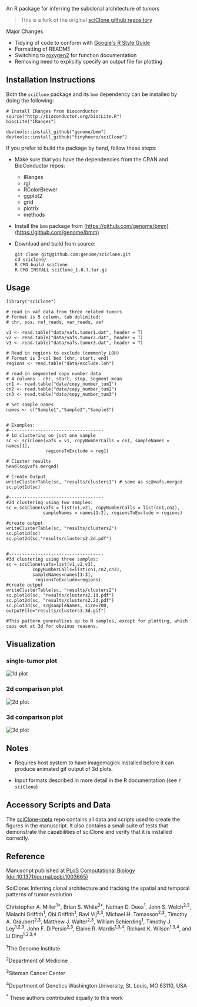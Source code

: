 An R package for inferring the subclonal architecture of tumors

> This is a fork of the original [sciClone github repository](https://github.com/genome/sciclone)

Major Changes

* Tidying of code to conform with [Google's R Style Guide](https://google.github.io/styleguide/Rguide.xml)
* Formatting of README
* Switching to [roxygen2](https://cran.r-project.org/web/packages/roxygen2/index.html) for function documentation
* Removing need to explicitly specify an output file for plotting

## Installation Instructions

Both the `sciClone` package and its `bmm` dependency can be installed by doing the following:

```{r}
# Install IRanges from bioconductor
source("http://bioconductor.org/biocLite.R")
biocLite("IRanges")

devtools::install_github("genome/bmm")
devtools::install_github("tinyheero/sciClone")
```

If you prefer to build the package by hand, follow these steps:

* Make sure that you have the dependencies from the CRAN and BioConductor repos:
	+ IRanges
	+ rgl
	+ RColorBrewer
	+ ggplot2
	+ grid
	+ plotrix
	+ methods

* Install the `bmm` package from [https://github.com/genome/bmm](https://github.com/genome/bmm)

* Download and build from source:

    ```
    git clone git@github.com:genome/sciclone.git
    cd sciclone/
    R CMD build sciClone
    R CMD INSTALL sciClone_1.0.7.tar.gz
    ```

## Usage

```{r}
library("sciClone")

# read in vaf data from three related tumors
# format is 5 column, tab delimited: 
# chr, pos, ref_reads, var_reads, vaf

v1 <- read.table("data/vafs.tumor1.dat", header = T)
v2 <- read.table("data/vafs.tumor2.dat", header = T)
v3 <- read.table("data/vafs.tumor3.dat", header = T)

# Read in regions to exclude (commonly LOH)
# Format is 3-col bed (chr, start, end)
regions <- read.table("data/exclude.loh")

# read in segmented copy number data
# 4 columns - chr, start, stop, segment_mean   
cn1 <- read.table("data/copy_number_tum1")
cn2 <- read.table("data/copy_number_tum2")
cn3 <- read.table("data/copy_number_tum3")

# Set sample names
names <- c("Sample1","Sample2","Sample3")


# Examples:
#------------------------------------
# 1d clustering on just one sample
sc <- sciClone(vafs = v1, copyNumberCalls = cn1, sampleNames = names[1], 
               regionsToExclude = reg1)

# Cluster results
head(sc@vafs.merged)

# Create Output
writeClusterTable(sc, "results/clusters1") # same as sc@vafs.merged
sc.plot1d(sc)

#------------------------------------
#2d clustering using two samples:
sc = sciClone(vafs = list(v1,v2), copyNumberCalls = list(cn1,cn2),
              sampleNames = names[1:2], regionsToExclude = regions)
              
#create output
writeClusterTable(sc, "results/clusters2")
sc.plot1d(sc)
sc.plot2d(sc,"results/clusters2.2d.pdf")


#------------------------------------
#3d clustering using three samples:
sc = sciClone(vafs=list(v1,v2,v3),
          copyNumberCalls=list(cn1,cn2,cn3),
          sampleNames=names[1:3],
           regionsToExclude=regions)
#create output
writeClusterTable(sc, "results/clusters2")
sc.plot1d(sc, "results/clusters2.1d.pdf")
sc.plot2d(sc, "results/clusters2.2d.pdf")
sc.plot3d(sc, sc@sampleNames, size=700, outputFile="results/clusters3.3d.gif")

#This pattern generalizes up to N samples, except for plotting, which caps out at 3d for obvious reasons.
```

## Visualization

### single-tumor plot
![1d plot](http://i.imgur.com/n4JNs9t.png)

### 2d comparison plot
![2d plot](http://i.imgur.com/8h0qAWx.png)

### 3d comparison plot
![3d plot](http://i.imgur.com/iM0V1kq.gif)

## Notes

- Requires host system to have imagemagick installed before it can produce animated gif output of 3d plots.

- Input formats described in more detail in the R documentation (see `?sciClone`)

## Accessory Scripts and Data
The [sciClone-meta](https://github.com/genome/sciclone-meta) repo contains all data and scripts used to create the figures in the manuscript. It also contains a small suite of tests that demonstrate the capabilities of sciClone and verify that it is installed correctly.

## Reference
Manuscript published at [PLoS Computational Biology (doi:10.1371/journal.pcbi.1003665)](http://www.ploscompbiol.org/article/info%3Adoi%2F10.1371%2Fjournal.pcbi.1003665)

SciClone: Inferring clonal architecture and tracking the spatial and temporal patterns of tumor evolution

Christopher A. Miller<sup>1*</sup>, Brian S. White<sup>2*</sup>, Nathan D. Dees<sup>1</sup>, John S. Welch<sup>2,3</sup>, Malachi Griffith<sup>1</sup>, Obi Griffith<sup>1</sup>, Ravi Vij<sup>2,3</sup>, Michael H. Tomasson<sup>2,3</sup>, Timothy A. Graubert<sup>2,3</sup>, Matthew J. Walter<sup>2,3</sup>, William Schierding<sup>1</sup>, Timothy J. Ley<sup>1,2,3</sup>, John F. DiPersio<sup>2,3</sup>, Elaine R. Mardis<sup>1,3,4</sup>, Richard K. Wilson<sup>1,3,4</sup>, and Li Ding<sup>1,2,3,4</sup>

<sup>1</sup>The Genome Institute

<sup>2</sup>Department of Medicine

<sup>3</sup>Siteman Cancer Center

<sup>4</sup>Department of Genetics Washington University, St. Louis, MO 63110, USA

<sup>*</sup> These authors contributed equally to this work
